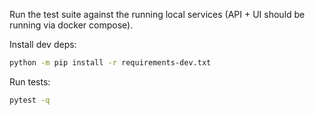 Run the test suite against the running local services (API + UI should be running via docker compose).

Install dev deps:

```bash
python -m pip install -r requirements-dev.txt
```

Run tests:

```bash
pytest -q
```
